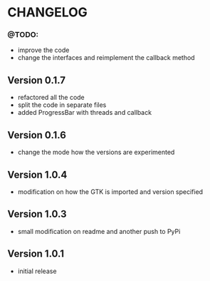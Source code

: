 # CHANGELOG

### @TODO:
- improve the code
- change the interfaces and reimplement the callback method

## Version 0.1.7
- refactored all the code
- split the code in separate files
- added ProgressBar with threads and callback

## Version 0.1.6
- change the mode how the versions are experimented
## Version 1.0.4
- modification on how the GTK is imported and version specified
## Version 1.0.3
- small modification on readme and another push to PyPi
## Version 1.0.1
- initial release
